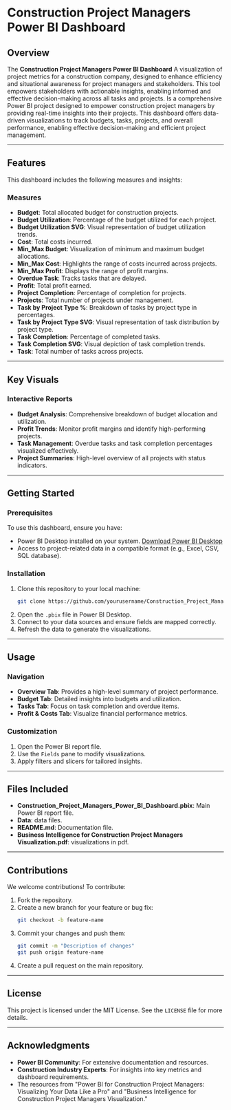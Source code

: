 # Construction Project Managers Power BI Dashboard

## Overview
The **Construction Project Managers Power BI Dashboard** A visualization of project metrics for a construction company, designed to enhance efficiency and situational awareness for project managers and stakeholders. This tool empowers stakeholders with actionable insights, enabling informed and effective decision-making across all tasks and projects. Is a comprehensive Power BI project designed to empower construction project managers by providing real-time insights into their projects. This dashboard offers data-driven visualizations to track budgets, tasks, projects, and overall performance, enabling effective decision-making and efficient project management.

---

## Features
This dashboard includes the following measures and insights:

### Measures
- **Budget**: Total allocated budget for construction projects.
- **Budget Utilization**: Percentage of the budget utilized for each project.
- **Budget Utilization SVG**: Visual representation of budget utilization trends.
- **Cost**: Total costs incurred.
- **Min_Max Budget**: Visualization of minimum and maximum budget allocations.
- **Min_Max Cost**: Highlights the range of costs incurred across projects.
- **Min_Max Profit**: Displays the range of profit margins.
- **Overdue Task**: Tracks tasks that are delayed.
- **Profit**: Total profit earned.
- **Project Completion**: Percentage of completion for projects.
- **Projects**: Total number of projects under management.
- **Task by Project Type %**: Breakdown of tasks by project type in percentages.
- **Task by Project Type SVG**: Visual representation of task distribution by project type.
- **Task Completion**: Percentage of completed tasks.
- **Task Completion SVG**: Visual depiction of task completion trends.
- **Task**: Total number of tasks across projects.

---

## Key Visuals
### Interactive Reports
- **Budget Analysis**: Comprehensive breakdown of budget allocation and utilization.
- **Profit Trends**: Monitor profit margins and identify high-performing projects.
- **Task Management**: Overdue tasks and task completion percentages visualized effectively.
- **Project Summaries**: High-level overview of all projects with status indicators.

---

## Getting Started
### Prerequisites
To use this dashboard, ensure you have:
- Power BI Desktop installed on your system. [Download Power BI Desktop](https://powerbi.microsoft.com/desktop/)
- Access to project-related data in a compatible format (e.g., Excel, CSV, SQL database).

### Installation
1. Clone this repository to your local machine:
   ```bash
   git clone https://github.com/yourusername/Construction_Project_Managers_Power_BI_Dashboard.git
   ```
2. Open the `.pbix` file in Power BI Desktop.
3. Connect to your data sources and ensure fields are mapped correctly.
4. Refresh the data to generate the visualizations.

---

## Usage
### Navigation
- **Overview Tab**: Provides a high-level summary of project performance.
- **Budget Tab**: Detailed insights into budgets and utilization.
- **Tasks Tab**: Focus on task completion and overdue items.
- **Profit & Costs Tab**: Visualize financial performance metrics.

### Customization
1. Open the Power BI report file.
2. Use the `Fields` pane to modify visualizations.
3. Apply filters and slicers for tailored insights.

---

## Files Included
- **Construction_Project_Managers_Power_BI_Dashboard.pbix**: Main Power BI report file.
- **Data**: data files.
- **README.md**: Documentation file.
- **Business Intelligence for Construction Project Managers Visualization.pdf**: visualizations in pdf.


---

## Contributions
We welcome contributions! To contribute:
1. Fork the repository.
2. Create a new branch for your feature or bug fix:
   ```bash
   git checkout -b feature-name
   ```
3. Commit your changes and push them:
   ```bash
   git commit -m "Description of changes"
   git push origin feature-name
   ```
4. Create a pull request on the main repository.

---

## License
This project is licensed under the MIT License. See the `LICENSE` file for more details.

---

## Acknowledgments
- **Power BI Community**: For extensive documentation and resources.
- **Construction Industry Experts**: For insights into key metrics and dashboard requirements.
- The resources from "Power BI for Construction Project Managers: Visualizing Your Data Like a Pro" and "Business Intelligence for Construction Project Managers Visualization."


